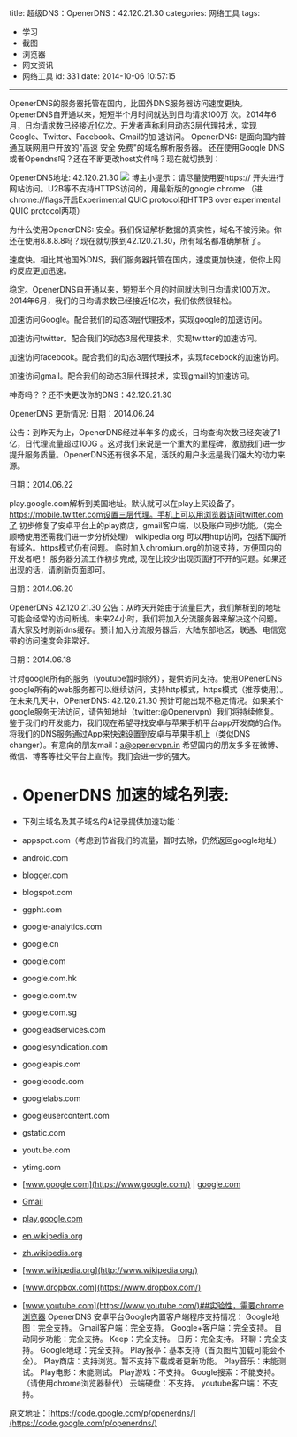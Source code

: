 title: 超级DNS：OpenerDNS：42.120.21.30
categories: 网络工具
tags:
  - 学习
  - 截图
  - 浏览器
  - 网文资讯
  - 网络工具
id: 331
date: 2014-10-06 10:57:15
---

OpenerDNS的服务器托管在国内，比国外DNS服务器访问速度更快。OpenerDNS自开通以来，短短半个月时间就达到日均请求100万 次。2014年6月，日均请求数已经接近1亿次。开发者声称利用动态3层代理技术，实现Google、Twitter、Facebook、Gmail的加 速访问。
OpenerDNS: 是面向国内普通互联网用户开放的"高速 安全 免费"的域名解析服务器。 还在使用Google DNS或者Opendns吗？还在不断更改host文件吗？现在就切换到：

OpenerDNS地址: 42.120.21.30
![](http://szcxgg.qiniudn.com/QQ%E6%88%AA%E5%9B%BE20141006105213.jpg)
博主小提示：请尽量使用要https:// 开头进行网站访问。U2B等不支持HTTPS访问的，用最新版的google chrome （进chrome://flags开启Experimental QUIC protocol和HTTPS over experimental QUIC protocol两项）

为什么使用OpenerDNS:
安全。我们保证解析数据的真实性，域名不被污染。你还在使用8.8.8.8吗？现在就切换到42.120.21.30，所有域名都准确解析了。

速度快。相比其他国外DNS，我们服务器托管在国内，速度更加快速，使你上网的反应更加迅速。

稳定。OpenerDNS自开通以来，短短半个月的时间就达到日均请求100万次。2014年6月，我们的日均请求数已经接近1亿次，我们依然很轻松。

加速访问Google。配合我们的动态3层代理技术，实现google的加速访问。

加速访问twitter。配合我们的动态3层代理技术，实现twitter的加速访问。

加速访问facebook。配合我们的动态3层代理技术，实现facebook的加速访问。

加速访问gmail。配合我们的动态3层代理技术，实现gmail的加速访问。

神奇吗？？还不快更改你的DNS：42.120.21.30

OpenerDNS 更新情况:
日期：2014.06.24

公告：到昨天为止，OpenerDNS经过半年多的成长，日均查询次数已经突破了1亿，日代理流量超过100G 。这对我们来说是一个重大的里程碑，激励我们进一步提升服务质量。OpenerDNS还有很多不足，活跃的用户永远是我们强大的动力来源。

日期：2014.06.22

play.google.com解析到美国地址。默认就可以在play上买设备了。
https://mobile.twitter.com设置三层代理。手机上可以用浏览器访问twitter.com了
初步修复了安卓平台上的play商店，gmail客户端，以及账户同步功能。（完全顺畅使用还需我们进一步分析处理）
wikipedia.org 可以用http访问，包括下属所有域名。https模式仍有问题。
临时加入chromium.org的加速支持，方便国内的开发者吧！
服务器分流工作初步完成, 现在比较少出现页面打不开的问题。如果还出现的话，请刷新页面即可。

日期：2014.06.20

OpenerDNS 42.120.21.30 公告：从昨天开始由于流量巨大，我们解析到的地址可能会经常的访问断线。未来24小时，我们将加入分流服务器来解决这个问题。请大家及时刷新dns缓存。预计加入分流服务器后，大陆东部地区，联通、电信宽带的访问速度会非常好。

日期：2014.06.18

针对google所有的服务（youtube暂时除外），提供访问支持。使用OPenerDNS google所有的web服务都可以继续访问，支持http模式，https模式（推荐使用）。
在未来几天中，OPenerDNS: 42.120.21.30 预计可能出现不稳定情况。如果某个google服务无法访问，请告知地址（twitter:@Openervpn）我们将持续修复。
鉴于我们的开发能力，我们现在希望寻找安卓与苹果手机平台app开发商的合作。 将我们的DNS服务通过App来快速设置到安卓与苹果手机上（类似DNS changer）。有意向的朋友mail：a@openervpn.in
希望国内的朋友多多在微博、微信、博客等社交平台上宣传。我们会进一步的强大。

*   # OpenerDNS 加速的域名列表:

*   下列主域名及其子域名的A记录提供加速功能：
*   appspot.com（考虑到节省我们的流量，暂时去除，仍然返回google地址）
*   android.com
*   blogger.com
*   blogspot.com
*   ggpht.com
*   google-analytics.com
*   google.cn
*   google.com
*   google.com.hk
*   google.com.tw
*   google.com.sg
*   googleadservices.com
*   googlesyndication.com
*   googleapis.com
*   googlecode.com
*   googlelabs.com
*   googleusercontent.com
*   gstatic.com
*   youtube.com
*   ytimg.com
*   [www.google.com](https://www.google.com/) | [google.com](https://google.com/)
*   [Gmail](https://mail.google.com/)
*   [play.google.com](https://play.google.com/)
*   [en.wikipedia.org](http://en.wikipedia.org/)
*   [zh.wikipedia.org](http://zh.wikipedia.org/)
*   [www.wikipedia.org](http://www.wikipedia.org/)
*   [www.dropbox.com](https://www.dropbox.com/)
*   [www.youtube.com](https://www.youtube.com/)##实验性，需要chrome浏览器
OpenerDNS 安卓平台Google内置客户端程序支持情况：
Google地图：完全支持。
Gmail客户端：完全支持。
Google+客户端：完全支持。
自动同步功能：完全支持。
Keep：完全支持。
日历：完全支持。
环聊：完全支持。
Google地球：完全支持。
Play报亭：基本支持（首页图片加载可能会不全）。
Play商店：支持浏览。暂不支持下载或者更新功能。
Play音乐：未能测试。
Play电影：未能测试。
Play游戏：不支持。
Google搜索：不能支持。（请使用chrome浏览器替代）
云端硬盘：不支持。
youtube客户端：不支持。

原文地址：[https://code.google.com/p/openerdns/](https://code.google.com/p/openerdns/)